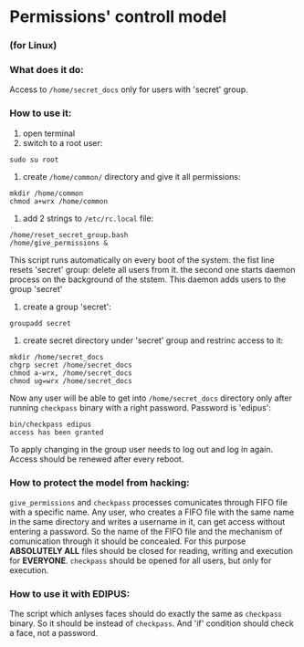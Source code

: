 # Permissions' controll model
### (for Linux)

### What does it do:
Access to `/home/secret_docs` only for users with 'secret' group.

### How to use it:
1. open terminal 
1. switch to a root user:
  
  ```
  sudo su root
  ```

1. create `/home/common/` directory and give it all permissions:
  
  ```
  mkdir /home/common
  chmod a+wrx /home/common
  ```

1. add 2 strings to `/etc/rc.local` file:
  
  ```
  /home/reset_secret_group.bash
  /home/give_permissions &
  ```
  
  This script runs automatically on every boot of the system.
  the fist line resets 'secret' group: delete all users from it.
  the second one starts daemon process on the background of the ststem. This daemon adds users to the group 'secret'

1. create a group 'secret':

  ```
  groupadd secret
  ```

1. create secret directory under 'secret' group and restrinc access to it:
  
  ```
  mkdir /home/secret_docs
  chgrp secret /home/secret_docs
  chmod a-wrx, /home/secret_docs
  chmod ug=wrx /home/secret_docs
  ```

Now any user will be able to get into `/home/secret_docs` directory only after running `checkpass` binary with a right password.
Password is 'edipus':
```
bin/checkpass edipus
access has been granted
```
To apply changing in the group user needs to log out and log in again.
Access should be renewed after every reboot.

### How to protect the model from hacking:
`give_permissions` and `checkpass` processes comunicates through FIFO file with a specific name. Any user, who creates a FIFO file with the same name in the same directory and writes a username in it, can get access without entering a password. So the name of the FIFO file and the mechanism of comunication through it should be concealed. For this purpose **ABSOLUTELY ALL** files should be closed for reading, writing and execution for **EVERYONE**. `checkpass` should be opened for all users, but only for execution.

### How to use it with EDIPUS:
The script which anlyses faces should do exactly the same as `checkpass` binary. So it should be instead of `checkpass`.
And 'if' condition should check a face, not a password.

